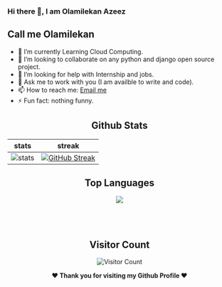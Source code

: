 ### Hi there 👋, I am Olamilekan Azeez
## Call me Olamilekan



- 🌱 I’m currently Learning Cloud Computing.
- 👯 I’m looking to collaborate on any python and django open source project.
- 🤔 I’m looking for help with Internship and jobs.
- 💬 Ask me to work with you (I am availble to write and code).
- 📫 How to reach me: [Email me](mailto:headofstate123@gmail.com)
- ⚡ Fun fact: nothing funny.
<div align="center">
  
  ## Github Stats
|stats|streak|  
|---|---|  
| ![stats](https://github-readme-stats.vercel.app/api?username=azeezdot123&show_icons=true&theme=radical) | [![GitHub Streak](https://github-readme-streak-stats.herokuapp.com/?user=azeezdot123&theme=dark)](https://github.com/azeezdot123/github-readme-streak-stats)|
</div>



<div align="center">
  
  ## Top Languages
  <a href="https://github.com/azeezdot123">
    <img align="center" src="https://github-readme-stats.vercel.app/api/top-langs/?username=azeezdot123&theme=tokyonight&layout=compact">
  </a>
</div>

<br>
<br>
<br>

<div align="center">
        
   ## Visitor Count
   ![Visitor Count](https://profile-counter.glitch.me/{azeezdot123}/count.svg)
        
</div>

<div align="center">
  
<b>❤️ Thank you for visiting my Github Profile ❤️</b>
</div>
